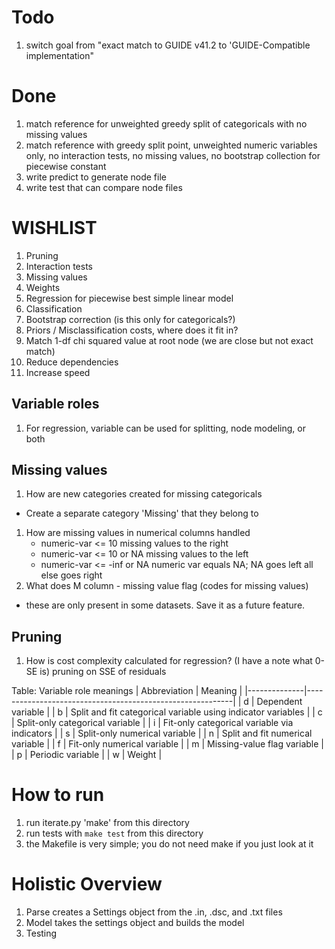 # Todo 
1. switch goal from "exact match to GUIDE v41.2 to 'GUIDE-Compatible implementation"

# Done
1. match reference for unweighted greedy split of categoricals with no missing values 
1. match reference with greedy split point, unweighted numeric variables only, no interaction tests, no missing values, no bootstrap collection for piecewise constant
1. write predict to generate node file
1. write test that can compare node files

# WISHLIST
1. Pruning
1. Interaction tests
1. Missing values
1. Weights
1. Regression for piecewise best simple linear model 
1. Classification
1. Bootstrap correction (is this only for categoricals?)
1. Priors / Misclassification costs, where does it fit in?
1. Match 1-df chi squared value at root node (we are close but not exact match)
1. Reduce dependencies
1. Increase speed

## Variable roles
1. For regression, variable can be used for splitting, node modeling, or both

## Missing values
1. How are new categories created for missing categoricals
- Create a separate category 'Missing' that they belong to
1. How are missing values in numerical columns handled 
    -  numeric-var <= 10          missing values to the right
    -  numeric-var <= 10   or NA  missing values to the left
    -  numeric-var <= -inf or NA  numeric var equals NA; NA goes left all else goes right
1. What does M column - missing value flag (codes for missing values)
  - these are only present in some datasets. Save it as a future feature.

## Pruning
1. How is cost complexity calculated for regression? (I have a note what 0-SE is)
  pruning on SSE of residuals

Table: Variable role meanings
| Abbreviation | Meaning                                                   |
|--------------|-----------------------------------------------------------|
| d            | Dependent variable                                       |
| b            | Split and fit categorical variable using indicator variables |
| c            | Split-only categorical variable                         |
| i            | Fit-only categorical variable via indicators            |
| s            | Split-only numerical variable                           |
| n            | Split and fit numerical variable                        |
| f            | Fit-only numerical variable                             |
| m            | Missing-value flag variable                              |
| p            | Periodic variable                                       |
| w            | Weight                                                   |

# How to run
1. run iterate.py 'make' from this directory
1. run tests with `make test` from this directory
1. the Makefile is very simple; you do not need make if you just look at it

# Holistic Overview
1. Parse creates a Settings object from the .in, .dsc, and .txt files
1. Model takes the settings object and builds the model
1. Testing

